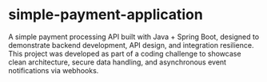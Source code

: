 # simple-payment-application
A simple payment processing API built with Java + Spring Boot, designed to demonstrate backend development, API design, and integration resilience. This project was developed as part of a coding challenge to showcase clean architecture, secure data handling, and asynchronous event notifications via webhooks.
